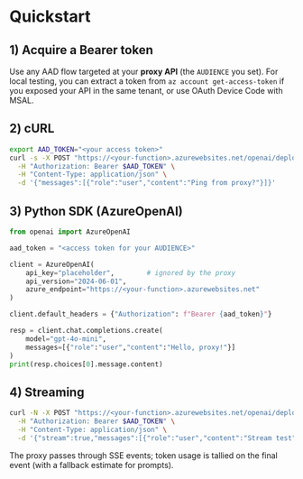 # Quickstart

## 1) Acquire a Bearer token

Use any AAD flow targeted at your **proxy API** (the `AUDIENCE` you set). For local testing, you can extract a token from `az account get-access-token` if you exposed your API in the same tenant, or use OAuth Device Code with MSAL.

## 2) cURL

```bash
export AAD_TOKEN="<your access token>"
curl -s -X POST "https://<your-function>.azurewebsites.net/openai/deployments/gpt-4o-mini/chat/completions?api-version=2024-06-01" \
  -H "Authorization: Bearer $AAD_TOKEN" \
  -H "Content-Type: application/json" \
  -d '{"messages":[{"role":"user","content":"Ping from proxy?"}]}'
```

## 3) Python SDK (AzureOpenAI)

```python
from openai import AzureOpenAI

aad_token = "<access token for your AUDIENCE>"

client = AzureOpenAI(
    api_key="placeholder",        # ignored by the proxy
    api_version="2024-06-01",
    azure_endpoint="https://<your-function>.azurewebsites.net"
)

client.default_headers = {"Authorization": f"Bearer {aad_token}"}

resp = client.chat.completions.create(
    model="gpt-4o-mini",
    messages=[{"role":"user","content":"Hello, proxy!"}]
)
print(resp.choices[0].message.content)
```

## 4) Streaming

```bash
curl -N -X POST "https://<your-function>.azurewebsites.net/openai/deployments/gpt-4o-mini/chat/completions?api-version=2024-06-01" \
  -H "Authorization: Bearer $AAD_TOKEN" \
  -H "Content-Type: application/json" \
  -d '{"stream":true,"messages":[{"role":"user","content":"Stream test"}]}'
```

The proxy passes through SSE events; token usage is tallied on the final event (with a fallback estimate for prompts).
